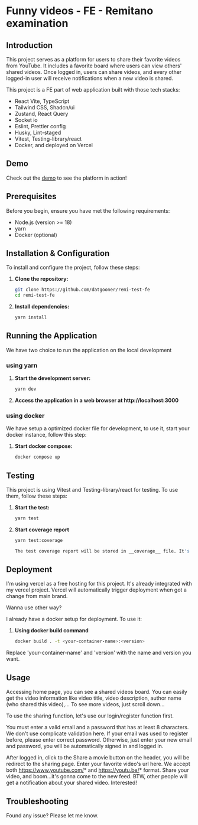 # Funny videos - FE - Remitano examination 

## Introduction

This project serves as a platform for users to share their favorite videos from YouTube. It includes a favorite board where users can view others' shared videos. Once logged in, users can share videos, and every other logged-in user will receive notifications when a new video is shared.

This project is a FE part of web application built with those tech stacks:
- React Vite, TypeScript
- Tailwind CSS, Shadcn/ui
- Zustand, React Query
- Socket io
- Eslint, Prettier config
- Husky, Lint-staged
- Vitest, Testing-library/react
- Docker, and deployed on Vercel

## Demo

Check out the [demo](https://remi-funny-videos.vercel.app/) to see the platform in action!

## Prerequisites

Before you begin, ensure you have met the following requirements:

- Node.js (version >= 18)
- yarn
- Docker (optional)

## Installation & Configuration

To install and configure the project, follow these steps:

1. **Clone the repository:**
   ```bash
   git clone https://github.com/datgooner/remi-test-fe
   cd remi-test-fe

2. **Install dependencies:**
   ```bash
   yarn install

## Running the Application

We have two choice to run the application on the local development

### using yarn

1. **Start the development server:**
   ```bash
   yarn dev

2. **Access the application in a web browser at http://localhost:3000**

### using docker

We have setup a optimized docker file for development, to use it, start your docker instance, follow this step:

1. **Start docker compose:**
   ```bash
   docker compose up

## Testing

This project is using Vitest and Testing-library/react for testing. To use them, follow these steps:

1. **Start the test:**
   ```bash
   yarn test

2. **Start coverage report**
   ```bash
   yarn test:coverage

   The test coverage report will be stored in __coverage__ file. It's ignored by git.

## Deployment

I'm using vercel as a free hosting for this project. It's already integrated with my vercel project. Vercel will automatically trigger deployment when got a change from main brand.

Wanna use other way?

I already have a docker setup for deployment. To use it:

1.  **Using docker build command** 
    ```bash
    docker build . -t <your-container-name>:<version>

Replace 'your-container-name' and 'version' with the name and version you want.

## Usage

Accessing home page, you can see a shared videos board. 
You can easily get the video information like video title, video description, author name (who shared this video),...
To see more videos, just scroll down...

To use the sharing function, let's use our login/register function first. 

You must enter a valid email and a password that has at least 8 characters. We don't use complicate validation here.
If your email was used to register before, please enter correct password. Otherwise, just enter your new email and password, you will be automatically signed in and logged in. 

After logged in, click to the Share a movie button on the header, you will be redirect to the sharing page. Enter your favorite video's url here. We accept both https://www.youtube.com/* and https://youtu.be/* format. Share your video, and boom...it's gonna come to the new feed. BTW, other people will get a notification about your shared video. Interested!

## Troubleshooting

Found any issue? Please let me know.